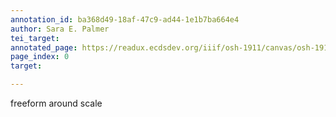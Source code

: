 ```yaml
---
annotation_id: ba368d49-18af-47c9-ad44-1e1b7ba664e4
author: Sara E. Palmer
tei_target: 
annotated_page: https://readux.ecdsdev.org/iiif/osh-1911/canvas/osh-1911_00000012.jpg
page_index: 0
target: 

---
```

<p>freeform around scale</p>